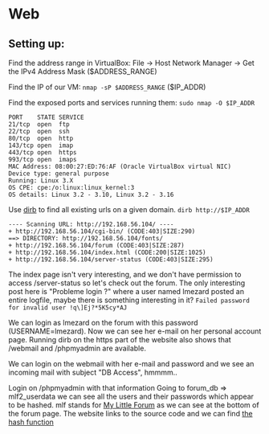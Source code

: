 # Web

## Setting up:
Find the address range in VirtualBox: 
File -> Host Network Manager -> Get the IPv4 Address Mask ($ADDRESS_RANGE)

Find the IP of our VM:
`nmap -sP $ADDRESS_RANGE` ($IP_ADDR)

Find the exposed ports and services running them:
`sudo nmap -O $IP_ADDR`
```shell
PORT    STATE SERVICE
21/tcp  open  ftp
22/tcp  open  ssh
80/tcp  open  http
143/tcp open  imap
443/tcp open  https
993/tcp open  imaps
MAC Address: 08:00:27:ED:76:AF (Oracle VirtualBox virtual NIC)
Device type: general purpose
Running: Linux 3.X
OS CPE: cpe:/o:linux:linux_kernel:3
OS details: Linux 3.2 - 3.10, Linux 3.2 - 3.16
```

Use [dirb](https://www.kali.org/tools/dirb/) to find all existing urls on a given domain.
`dirb http://$IP_ADDR`
```
---- Scanning URL: http://192.168.56.104/ ----
+ http://192.168.56.104/cgi-bin/ (CODE:403|SIZE:290)                                 
==> DIRECTORY: http://192.168.56.104/fonts/                                          
+ http://192.168.56.104/forum (CODE:403|SIZE:287)                                    
+ http://192.168.56.104/index.html (CODE:200|SIZE:1025)                              
+ http://192.168.56.104/server-status (CODE:403|SIZE:295) 
```

The index page isn't very interesting, and we don't have permission to access /server-status so let's check out the forum.
The only interesting post here is "Probleme login ?" where a user named lmezard posted an entire logfile, maybe there is something interesting in it?
`Failed password for invalid user !q\]Ej?*5K5cy*AJ`

We can login as lmezard on the forum with this password (USERNAME=lmezard). Now we can see her e-mail on her personal account page.
Running dirb on the https part of the website also shows that /webmail and /phpmyadmin are available.

We can login on the webmail with her e-mail and password and we see an incoming mail with subject "DB Access", hmmmm..

Login on /phpmyadmin with that information
Going to forum_db => mlf2_userdata we can see all the users and their passwords which appear to be hashed.
mlf stands for [My Little Forum](https://mylittleforum.net/) as we can see at the bottom of the forum page.
The website links to the source code and we can find [the hash function](https://github.com/ilosuna/mylittleforum/blob/0b35c866aede75c2d224b13b0e09297794f0c233/includes/functions.inc.php#L1735)